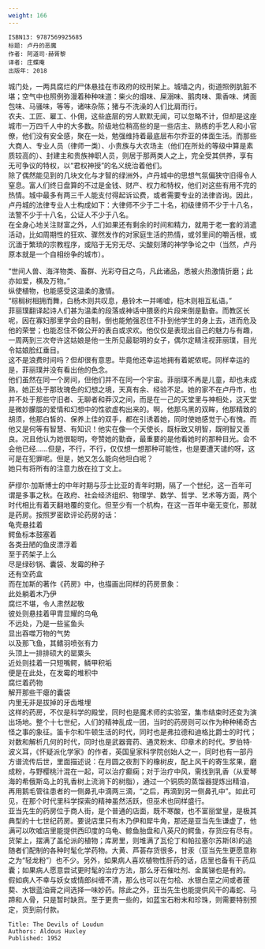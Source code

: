 ```yaml
---
weight: 166
---
```


```
ISBN13: 9787569925685
标题: 卢丹的恶魔
作者: 阿道司·赫胥黎
译者: 庄蝶庵
出版年: 2018
```

城门处，一两具腐烂的尸体悬挂在市政府的绞刑架上。城墙之内，街道照例肮脏不堪；空气中也照例弥漫着种种味道：柴火的烟味、屎溺味、鹅肉味、熏香味、烤面包味、马骚味，等等，诸味杂陈；猪与不洗澡的人们比肩而行。  
农夫、工匠、雇工、仆佣，这些底层的穷人默默无闻，可以忽略不计，但却是这座城市一万四千人中的大多数。阶级地位稍高些的是一些店主、熟练的手艺人和小官僚，他们没有安全感，聚在一处，勉强维持着最底层布尔乔亚的体面生活。而那些大商人、专业人员（律师一类）、小贵族与大农场主（他们在所处的等级中算是素质较高的）、封建主和贵族神职人员，则居于那两类人之上，完全受其供养，享有无可争议的特权，以“君权神授”的名义统治着他们。  
除了偶然能见到的几块文化与才智的绿洲外，卢丹城中的思想气氛偏狭守旧得令人窒息。富人们终日盘算的不过是金钱、财产、权力和特权，他们对这些有用不完的热情。城中最多有两三千人能支付得起诉讼费，或者需要专业的法律咨询。因此，卢丹城的法律专业人士构成如下：大律师不少于二十名，初级律师不少于十八名，法警不少于十八名，公证人不少于八名。  
在全身心地关注财富之外，人们如果还有剩余的时间和精力，就用于老一套的消遣活动，比如周期性的狂欢、骤然发作的对家庭生活的热情，或邻里间的嚼舌根，或沉湎于繁琐的宗教程序，或陷于无穷无尽、尖酸刻薄的神学争论之中（当然，卢丹原本就是一个自相纷争的城市）。

“世间人兽、海洋物类、畜群、光彩夺目之鸟，凡此诸品，悉被火热激情折磨；此亦如爱，横及万物。”  
纵使植物，也能感受这温柔的激情。  
“棕榈树相拥而舞，白杨木则共叹息，悬铃木一并唏嘘，桤木则相互私语。”  
菲丽璞翻译起诗人们甚为温柔的段落或神话中猥亵的片段来倒是勤奋。而教区长呢，因在寡妇那里学会的自制，倒也能勉强忍住不扑到他学生的身上去，进而危及他的荣誉；也能忍住不做公开的表白或求欢。他仅仅是表现出自己的魅力与有趣，一周两到三次夸许这姑娘是他一生所见最聪明的女子，偶尔定睛注视菲丽璞，目光令姑娘脸红垂目。  
这不是浪费时间吗？但却很有意思。毕竟他还幸运地拥有着妮侬呢。同样幸运的是，菲丽璞并没有看出他的色念。  
他们虽然在同一个房间，但他们并不在同一个宇宙。菲丽璞不再是儿童，却也未成熟，她正处于那玫瑰色的幻想之境，天真有余、经验不足。她的家不在卢丹市，也并不处于那些守旧者、无聊者和莽汉之间，而是在一己的天堂里与神相处，这天堂是微妙朦胧的爱情和幻想中的性欲虚构出来的。啊，他那乌黑的双眸，他那精致的胡须，他那白皙的、保养上佳的双手，都在引诱着她，同时使她感觉于心有愧。而他又是何等有智慧、有知识！他实在像一个天使长，既标致又明智，既明智又善良。况且他认为她很聪明，夸赞她的勤奋，最重要的是他看她时的那种目光。会不会他已经……但是，不行，不行，仅仅想一想那种可能性，也是要遭天谴的呀，这可是在犯罪呢。但是，她又怎么能向他坦白呢？  
她只有将所有的注意力放在拉丁文上。

萨缪尔·加斯博士的中年时期与莎士比亚的青年时期，隔了一个世纪，这一百年可谓是多事之秋。在政府、社会经济组织、物理学、数学、哲学、艺术等方面，两个时代相比有着天翻地覆的变化。但至少有一个机构，在这一百年中毫无变化，那就是药房。按照罗密欧评论药房的话：  
龟壳悬挂着  
鳄鱼标本鼓塞着  
各类丑陋的鱼皮漂浮着  
至于药架子上么  
尽是绿砂锅、囊袋、发霉的种子  
还有空药盒  
而在加斯的著作《药房》中，也描画出同样的药房景象：  
此处躺着木乃伊  
腐烂不堪，令人肃然起敬  
彼处则悬挂着甲胄显耀的乌龟  
不远处，乃是一些鲨鱼头  
显出吞噬万物的气势  
以及那飞鱼，其鳍羽喷张有力  
头顶上一排排硕大的罂粟头  
近处则挂着一只短嘴鳄，鳞甲积垢  
便是在此处，在发霉的堆积中  
腐烂着药物  
解开那些干瘪的囊袋  
内里无非是拔掉的牙齿堆埋  
这样的药房，不仅是科学的殿堂，同时也是魔术师的实验室，集市结束时还变为演出场地。整个十七世纪，人们的精神乱成一团，当时的药房则可以作为种种稀奇古怪之事的象征。笛卡尔和牛顿生活的时代，同时也是弗拉德和迪格比爵士的时代；对数和解析几何的时代，同时也是武器膏药、通灵粉末、印章术的时代。罗伯特·波义耳，《怀疑派化学家》的作者，英国皇家科学院创始人之一，同时也有一部丹方谱流传后世，里面描述说：在月圆之夜割下的橡树皮，配上风干的寄生浆果，磨成粉，与野樱桃汁混在一起，可以治疗癫痫；对于治疗中风，需找到乳香（从爱琴海的希俄斯岛上的乳香树上流淌下的树脂），通过一个铜质的蒸馏器提炼出精油，再用鹅毛管往患者的一侧鼻孔中滴两三滴，“之后，再滴到另一侧鼻孔中”。如此可见，在那个时代里科学探索的精神虽然活跃，但巫术也同样盛行。  
亚当先生的药房位于商人街，是个普通的店面，既不寒酸，也不富丽堂皇，是极其典型的十七世纪药房。要说店里只有木乃伊和犀牛角，那还是亚当先生谦虚了，他满可以吹嘘店里能提供西印度的乌龟、鲸鱼胎盘和八英尺的鳄鱼，存货应有尽有。货架上，摆满了盖伦派的植物；库房里，则堆满了瓦伦丁和帕拉塞尔苏斯(8)的追随者们配制的各种时髦化学药物。大黄、芦荟存货很多，甘汞（亚当先生更愿意称之为“轻龙粉”）也不少。另外，如果病人喜欢植物性肝药的话，店里也备有干药瓜囊；如果病人愿意尝试更时髦的治疗方法，那么牙石催吐剂、金属锑也是有的。  
假如病人不幸与妖女或情郎纠缠不清，那么也可以在匀桧、水银白垩之间或者菝葜、水银蓝油膏之间选择一味妙药。除此之外，亚当先生也能提供风干的毒蛇、马蹄和人骨，只是暂时缺货。至于更贵一些的，如蓝宝石粉末和珍珠，则需要特别预定，货到前付款。

```
Title: The Devils of Loudun
Authors: Aldous Huxley
Published: 1952
```

